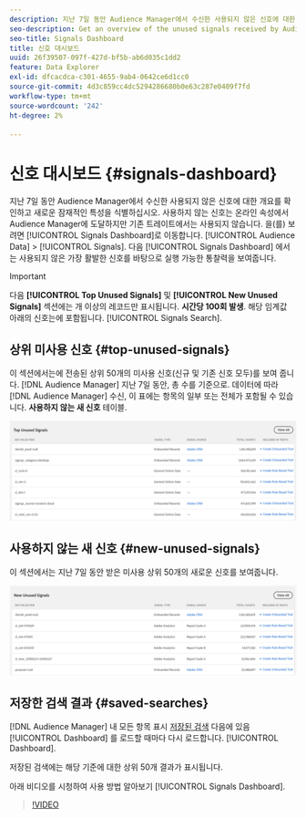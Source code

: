 ```yaml
---
description: 지난 7일 동안 Audience Manager에서 수신한 사용되지 않은 신호에 대한 개요를 확인하고 새로운 잠재적인 특성을 식별하십시오. 사용하지 않는 신호는 온라인 속성에서 Audience Manager에 도달하지만 기존 트레이트에서는 사용되지 않습니다. 신호 대시보드를 보려면 대상 데이터 > 신호 로 이동합니다. 신호 대시보드는 가장 활동적인 미사용 신호를 기반으로 실행 가능한 통찰력을 보여줍니다.
seo-description: Get an overview of the unused signals received by Audience Manager in the past 7 days and identify potential new traits. Unused signals reach Audience Manager from your online properties, but are not used in any of your existing traits. To view the Signals Dashboard, go to Audience Data > Signals. The Signals Dashboard shows you actionable insights based on your most active unused signals.
seo-title: Signals Dashboard
title: 신호 대시보드
uuid: 26f39507-097f-427d-bf5b-ab6d035c1dd2
feature: Data Explorer
exl-id: dfcacdca-c301-4655-9ab4-0642ce6d1cc0
source-git-commit: 4d3c859cc4dc5294286680b0e63c287e0409f7fd
workflow-type: tm+mt
source-wordcount: '242'
ht-degree: 2%

---
```


# 신호 대시보드 {#signals-dashboard}

지난 7일 동안 Audience Manager에서 수신한 사용되지 않은 신호에 대한 개요를 확인하고 새로운 잠재적인 특성을 식별하십시오. 사용하지 않는 신호는 온라인 속성에서 Audience Manager에 도달하지만 기존 트레이트에서는 사용되지 않습니다. 을(를) 보려면 [!UICONTROL Signals Dashboard]로 이동합니다. [!UICONTROL Audience Data] > [!UICONTROL Signals]. 다음 [!UICONTROL Signals Dashboard] 에서는 사용되지 않은 가장 활발한 신호를 바탕으로 실행 가능한 통찰력을 보여줍니다.

>[!IMPORTANT]
>
>다음 **[!UICONTROL Top Unused Signals]** 및 **[!UICONTROL New Unused Signals]** 섹션에는 개 이상의 레코드만 표시됩니다. **시간당 100회 발생**. 해당 임계값 아래의 신호는에 포함됩니다. [!UICONTROL Signals Search].

## 상위 미사용 신호 {#top-unused-signals}

이 섹션에서는에 전송된 상위 50개의 미사용 신호(신규 및 기존 신호 모두)를 보여 줍니다. [!DNL Audience Manager] 지난 7일 동안, 총 수를 기준으로. 데이터에 따라 [!DNL Audience Manager] 수신, 이 표에는 항목의 일부 또는 전체가 포함될 수 있습니다. **사용하지 않는 새 신호** 테이블.

![](assets/signals-top-unused.png)

## 사용하지 않는 새 신호 {#new-unused-signals}

이 섹션에서는 지난 7일 동안 받은 미사용 상위 50개의 새로운 신호를 보여줍니다.

![](assets/signals-new-unused.png)

## 저장한 검색 결과 {#saved-searches}

[!DNL Audience Manager] 내 모든 항목 표시 [저장된 검색](../../features/data-explorer/data-explorer-signals-search/data-explorer-save-search.md) 다음에 있음 [!UICONTROL Dashboard] 를 로드할 때마다 다시 로드합니다. [!UICONTROL Dashboard].

저장된 검색에는 해당 기준에 대한 상위 50개 결과가 표시됩니다.

아래 비디오를 시청하여 사용 방법 알아보기 [!UICONTROL Signals Dashboard].
>[!VIDEO](https://video.tv.adobe.com/v/25151/)
